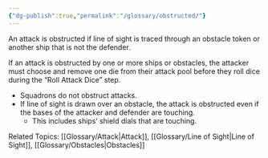 ```yaml
---
{"dg-publish":true,"permalink":"/glossary/obstructed/"}
---
```


An attack is obstructed if line of sight is traced through an obstacle token or another ship that is not the defender.

If an attack is obstructed by one or more ships or obstacles, the attacker must choose and remove one die from their attack pool before they roll dice during the “Roll Attack Dice” step.
- Squadrons do not obstruct attacks.
- If line of sight is drawn over an obstacle, the attack is obstructed even if the bases of the attacker and defender are touching.
  - This includes ships’ shield dials that are touching.

Related Topics: [[Glossary/Attack\|Attack]], [[Glossary/Line of Sight\|Line of Sight]], [[Glossary/Obstacles\|Obstacles]]
